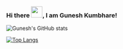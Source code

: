 ### Hi there <img src="https://raw.githubusercontent.com/MartinHeinz/MartinHeinz/master/wave.gif" width="30px">, I am Gunesh Kumbhare!

![Gunesh's GitHub stats](https://github-readme-stats.vercel.app/api?username=gkumbhare&show_icons=true&theme=radical)


[![Top Langs](https://github-readme-stats.vercel.app/api/top-langs/?username=gkumbhare)](https://github.com/gkumbhare/github-readme-stats)

